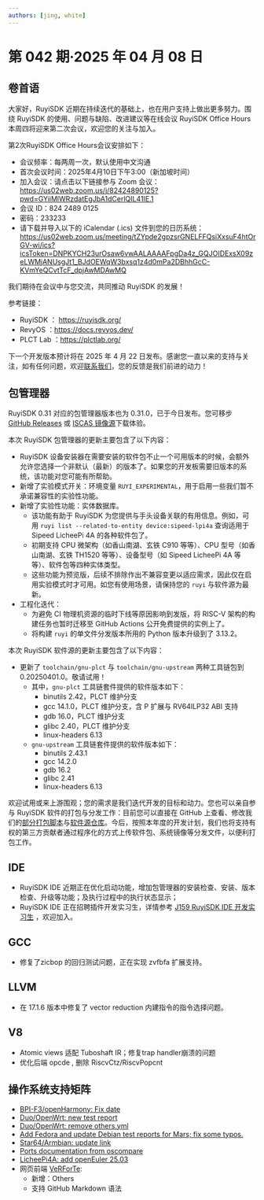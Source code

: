 ```yaml
---
authors: [jing, white]
---
```

# 第 042 期·2025 年 04 月 08 日

## 卷首语
大家好，RuyiSDK 近期在持续迭代的基础上，也在用户支持上做出更多努力。围绕 RuyiSDK 的使用、问题与缺陷、改进建议等在线会议 RuyiSDK Office Hours 本周四将迎来第二次会议，欢迎您的关注与加入。

第2次RuyiSDK Office Hours会议安排如下：
- 会议频率：每两周一次，默认使用中文沟通 
- 首次会议时间：2025年4月10日下午3:00（新加坡时间） 
- 加入会议：请点击以下链接参与 Zoom 会议：https://us02web.zoom.us/j/82424890125?pwd=GYiiMlWRzdatEgJbA1dCerlQIL41IE.1
- 会议 ID：824 2489 0125
- 密码：233233
- 请下载并导入以下的 iCalendar (.ics) 文件到您的日历系统：
 https://us02web.zoom.us/meeting/tZYpde2gpzsrGNELFFQsiXxsuF4htOrGV-wi/ics?icsToken=DNPKYCH23urOsaw6vwAALAAAAFpgDa4z_GQJOIDExsX09zeLWMjANUsgJt1_BJdOEWqW3bxsq1z4d0mPa2DBhhGcC-KVmYeQCvtTcF_dpjAwMDAwMQ

我们期待在会议中与您交流，共同推动 RuyiSDK 的发展！

参考链接：
- RuyiSDK ： https://ruyisdk.org/
- RevyOS ：https://docs.revyos.dev/  
- PLCT Lab ：https://plctlab.org/

下一个开发版本预计将在 2025 年 4 月 22 日发布。感谢您一直以来的支持与关注，如有任何问题，欢迎[联系我们](https://ruyisdk.org/contact/#%E8%81%94%E7%B3%BB%E6%88%91%E4%BB%AC)，您的反馈是我们前进的动力！

## 包管理器

RuyiSDK 0.31 对应的包管理器版本也为 0.31.0，已于今日发布。您可移步
[GitHub Releases][ruyi-0.31.0-gh] 或 [ISCAS 镜像源][ruyi-0.31.0-iscas]下载体验。

[ruyi-0.31.0-gh]: https://github.com/ruyisdk/ruyi/releases/tag/0.31.0
[ruyi-0.31.0-iscas]: https://mirror.iscas.ac.cn/ruyisdk/ruyi/releases/0.31.0/

本次 RuyiSDK 包管理器的更新主要包含了以下内容：

* RuyiSDK 设备安装器在需要安装的软件包不止一个可用版本的时候，会额外允许您选择一个非默认（最新）的版本了。如果您的开发板需要旧版本的系统，该功能对您可能有所帮助。
* 新增了实验模式开关：环境变量 `RUYI_EXPERIMENTAL`，用于启用一些我们暂不承诺兼容性的实验性功能。
* 新增了实验性功能：实体数据库。
    * 该功能有助于 RuyiSDK 为您提供与手头设备关联的有用信息。例如，可用 `ruyi list --related-to-entity device:sipeed-lpi4a` 查询适用于 Sipeed LicheePi 4A 的各种软件包了。
    * 初期支持 CPU 微架构（如香山南湖、玄铁 C910 等等）、CPU 型号（如香山南湖、玄铁 TH1520 等等）、设备型号（如 Sipeed LicheePi 4A 等等）、软件包等四种实体类型。
    * 这些功能为预览版，后续不排除作出不兼容变更以适应需求，因此仅在启用实验模式时才可用。如您有使用场景，请保持您的 `ruyi` 与软件源为最新。
* 工程化迭代：
    * 为避免 CI 物理机资源的临时下线等原因影响到发版，将 RISC-V 架构的构建任务也暂时迁移至 GitHub Actions 公开免费提供的实例上了。
    * 将构建 `ruyi` 的单文件分发版本所用的 Python 版本升级到了 3.13.2。
      
本次 RuyiSDK 软件源的更新主要包含了以下内容：
* 更新了 `toolchain/gnu-plct` 与 `toolchain/gnu-upstream` 两种工具链包到 0.20250401.0。敬请试用！
    * 其中，`gnu-plct` 工具链套件提供的软件版本如下：
       * binutils 2.42，PLCT 维护分支
       * gcc 14.1.0，PLCT 维护分支，含 P 扩展与 RV64ILP32 ABI 支持
       * gdb 16.0，PLCT 维护分支
       * glibc 2.40，PLCT 维护分支
       * linux-headers 6.13
    * `gnu-upstream` 工具链套件提供的软件版本如下：
       * binutils 2.43.1
       * gcc 14.2.0
       * gdb 16.2
       * glibc 2.41
       * linux-headers 6.13

欢迎试用或来上游围观；您的需求是我们迭代开发的目标和动力。您也可以亲自参与
RuyiSDK 软件的打包与分发工作：目前您可以直接在 GitHub 上查看、修改我们的[部分打包脚本](https://github.com/ruyisdk/ruyici)与[软件源仓库](https://github.com/ruyisdk/packages-index)。今后，按照本年度的开发计划，我们也将支持有权的第三方贡献者通过程序化的方式上传软件包、系统镜像等分发文件，以便利打包工作。

## IDE
- RuyiSDK IDE 近期正在优化启动功能，增加包管理器的安装检查、安装、版本检查、升级等功能；及执行过程中的执行状态显示；
- RuyiSDK IDE 正在招聘插件开发实习生，详情参考 [J159 RuyiSDK IDE 开发实习生](https://github.com/lazyparser/weloveinterns/blob/master/open-internships.md)  ，欢迎加入。

## GCC
- 修复了zicbop 的回归测试问题，正在实现 zvfbfa 扩展支持。

## LLVM

- 在 17.1.6 版本中修复了 vector reduction 内建指令的指令选择问题。

## V8
- Atomic views 适配 Tuboshaft IR；修复trap handler崩溃的问题
- 优化后端 opcde , 删除 RiscvCtz/RiscvPopcnt

## 操作系统支持矩阵

- [BPI-F3/openHarmony: Fix date](https://github.com/ruyisdk/support-matrix/pull/212)
- [Duo/OpenWrt: new test report](https://github.com/ruyisdk/support-matrix/pull/213)
- [Duo/OpenWrt: remove others.yml](https://github.com/ruyisdk/support-matrix/pull/214)
- [Add Fedora and update Debian test reports for Mars; fix some typos.](https://github.com/ruyisdk/support-matrix/pull/216)
- [Star64/Armbian: update link](https://github.com/ruyisdk/support-matrix/pull/235)
- [Ports documentation from oscompare](https://github.com/ruyisdk/support-matrix/pull/163)
- [LicheePi4A: add openEuler 25.03](https://github.com/ruyisdk/support-matrix/pull/237)
- 网页前端 [VeRForTe](https://github.com/panglars/VeRForTe):
  - 新增：Others
  - 支持 GitHub Markdown 语法
